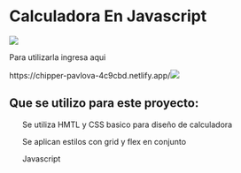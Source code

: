 <h1>Calculadora En Javascript</h1>
<img src="https://img.icons8.com/nolan/64/calculator--v1.png"/>
 <p>Para utilizarla ingresa aqui</p>
 https://chipper-pavlova-4c9cbd.netlify.app/<img src="https://img.icons8.com/color/48/000000/add-link.png"/>
<h2>Que se utilizo para este proyecto:</h2>
<ul>Se utiliza HMTL y CSS basico para diseño de calculadora</ul>
<ul>Se aplican estilos con grid y flex en conjunto</ul>
<ul>Javascript</ul>

